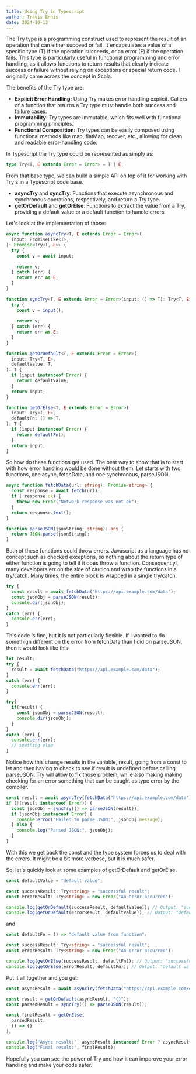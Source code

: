 ```yaml
---
title: Using Try in Typescript
author: Travis Ennis
date: 2024-10-13
---
```


The Try type is a programming construct used to represent the result of an operation that can either succeed or fail. It encapsulates a value of a specific type (T) if the operation succeeds, or an error (E) if the operation fails. This type is particularly useful in functional programming and error handling, as it allows functions to return results that clearly indicate success or failure without relying on exceptions or special return code. I originally came across the concept in Scala.

The benefits of the Try type are:

- **Explicit Error Handling:** Using Try makes error handling explicit. Callers of a function that returns a Try type must handle both success and failure cases.
- **Immutability:** Try types are immutable, which fits well with functional programming principles.
- **Functional Composition:** Try types can be easily composed using functional methods like map, flatMap, recover, etc., allowing for clean and readable error-handling code.

In Typescript the Try type could be represented as simply as:

```typescript
type Try<T, E extends Error = Error> = T | E;
```

From that base type, we can build a simple API on top of it for working with Try's in a Typescript code base.

- **asyncTry** and **syncTry**: Functions that execute asynchronous and synchronous operations, respectively, and return a Try type.
- **getOrDefault** and **getOrElse**: Functions to extract the value from a Try, providing a default value or a default function to handle errors.

Let's look at the implementation of those:

```typescript
async function asyncTry<T, E extends Error = Error>(
  input: PromiseLike<T>,
): Promise<Try<T, E>> {
  try {
    const v = await input;
    
    return v;
  } catch (err) {
    return err as E;
  }
}
  
function syncTry<T, E extends Error = Error>(input: () => T): Try<T, E> {
  try {
    const v = input();
      
    return v;
  } catch (err) {
    return err as E;
  }
}      

function getOrDefault<T, E extends Error = Error>(
  input: Try<T, E>,
  defaultValue: T,
): T {
  if (input instanceof Error) {
    return defaultValue;
  }
  return input;
}

function getOrElse<T, E extends Error = Error>(
  input: Try<T, E>,
  defaultFn: () => T,
): T {
  if (input instanceof Error) {
    return defaultFn();
  }
  return input;
}    
```

So how do these functions get used. The best way to show that is to start with how error handling would be done without them. Let starts with two functions, one async, fetchData, and one synchronous, parseJSON.

```typescript
async function fetchData(url: string): Promise<string> {
  const response = await fetch(url);
  if (!response.ok) {
    throw new Error("Network response was not ok");
  }
  return response.text();
}

function parseJSON(jsonString: string): any {
  return JSON.parse(jsonString);
}
```

Both of these functions could throw errors. Javascript as a language has no concept such as checked exceptions, so nothing about the return type of either function is going to tell if it does throw a function. Consequentlyl, many developers err on the side of caution and wrap the functions in a try/catch. Many times, the entire block is wrapped in a single try/catch.

```typescript
try {
  const result = await fetchData("https://api.example.com/data");
  const jsonObj = parseJSON(result);
  console.dir(jsonObj);
}
catch (err) {
  console.err(err);
}
```

This code is fine, but it is not particularly flexible. If I wanted to do somethign different on the error from fetchData than I did on parseJSON, then it would look like this:

```typescript
let result;
try {
  result = await fetchData("https://api.example.com/data");
}
catch (err) {
  console.err(err);
}

try{
  if(result) {
    const jsonObj = parseJSON(result);
    console.dir(jsonObj);
  }
}
catch (err) {
  console.err(err);
  // soething else
}
```

Notice how this change results in the variable, result, going from a const to let and then having to check to see if result is undefined before calling parseJSON. Try will allow to fix those problem, while also making making checking for an error something that can be caught as type error by the compiler.

```typescript
const result = await asyncTry(fetchData("https://api.example.com/data"));
if (!(result instanceof Error)) {
  const jsonObj = syncTry(() => parseJSON(result));
  if (jsonObj instanceof Error) {
    console.error("Failed to parse JSON:", jsonObj.message);
  } else {
    console.log("Parsed JSON:", jsonObj);
  }
}
```

With this we get back the const and the type system forces us to deal with the errors. It might be a bit more verbose, but it is much safer.

So, let's quickly look at some examples of getOrDefault and getOrElse.

```typescript
const defaultValue = "default value";

const successResult: Try<string> = "successful result";
const errorResult: Try<string> = new Error("An error occurred");

console.log(getOrDefault(successResult, defaultValue)); // Output: "successful result"
console.log(getOrDefault(errorResult, defaultValue)); // Output: "default value"
```

and

```typescript
const defaultFn = () => "default value from function";

const successResult: Try<string> = "successful result";
const errorResult: Try<string> = new Error("An error occurred");

console.log(getOrElse(successResult, defaultFn)); // Output: "successful result"
console.log(getOrElse(errorResult, defaultFn)); // Output: "default value from function"
```

Put it all together and you get:

```typescript
const asyncResult = await asyncTry(fetchData("https://api.example.com/data"));

const result = getOrDefault(asyncResult, "{}");
const parsedResult = syncTry(() => parseJSON(result));

const finalResult = getOrElse(
  parsedResult,
  () => {}
);

console.log("Async result:", asyncResult instanceof Error ? asyncResult.message : asyncResult);
console.log("Final result:", finalResult);
```

Hopefully you can see the power of Try and how it can imporove your error handling and make your code safer.
